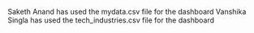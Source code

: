 Saketh Anand has used the mydata.csv file for the dashboard
Vanshika Singla has used the tech_industries.csv file for the dashboard
